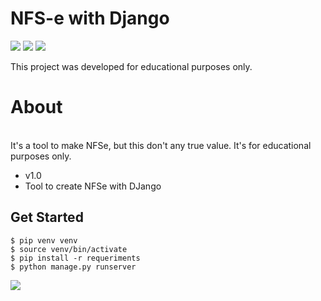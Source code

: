 # NFS-e with Django
<a href="https://www.python.org"><img src="https://img.shields.io/badge/Python-3.x-informational"></a>
<a href="https://github.com/bearlim/django-project"><img src="https://img.shields.io/badge/release-v1-success"></a>
<a href="https://www.djangoproject.com/"><img src="https://img.shields.io/badge/DJango-4.0.1-blueviolet"></a>
<p>This project was developed for educational purposes only. </p>

<h1>About</h1>
<br>
It's a tool to make NFSe, but this don't any true value. It's for educational purposes only.

- v1.0
- Tool to create NFSe with DJango 

<h2>Get Started</h2>

```shell
$ pip venv venv 
$ source venv/bin/activate
$ pip install -r requeriments
$ python manage.py runserver
```

<img src="https://cordisburgo.mg.gov.br/wp-content/uploads/2019/11/logo_projeto_nacional_nfse_modulo_infofisco.png">
